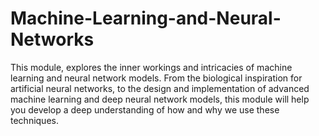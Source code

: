 # Machine-Learning-and-Neural-Networks

This module, explores the inner workings and intricacies of machine learning and neural network models.
From the biological inspiration for artificial neural networks, 
to the design and implementation of advanced machine learning and deep neural network models, 
this module will help you develop a deep understanding of how and why we use these techniques.
